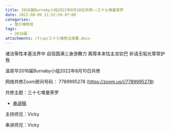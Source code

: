 ```yaml
---
title: 2016届Burnaby小组2022年8月10日共修——三十七堆曼荼罗
date: 2022-08-09 21:52:59-07:00
categories:
  - 慧灯禅修班
tags:
  - 2016届
attachments: /f/up/三十七堆修法简要.docx
---
```

诸法等性本基法界中 自现圆满三身游舞力 离障本来怙主龙钦巴 祈请无垢光尊常护我

温哥华2016届Burnaby小组2022年8月10日共修

网络共修Zoom房间号码： 7789995278 (<https://zoom.us/j/7789995278>)

共修主题：三十七堆曼荼罗

* [串讲稿](/f/up/三十七堆修法简要.docx)

主持师兄：Vicky

串讲师兄：Vicky